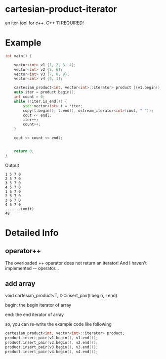 # cartesian-product-iterator
an iter-tool for c++.  C++ 11 REQUIRED!

# Example
```c++
int main() {

    vector<int> v1 {1, 2, 3, 4};
    vector<int> v2 {5, 6};
    vector<int> v3 {7, 8, 9};
    vector<int> v4 {0, 1};

    cartesian_product<int, vector<int>::iterator> product {{v1.begin(), v1.end()}, {v2.begin(), v2.end()}, {v3.begin(), v3.end()}, {v4.begin(), v4.end()}};
    auto iter = product.begin();
    int count = 0;
    while (!iter.is_end()) {
        std::vector<int> t = *iter;
        copy(t.begin(), t.end(), ostream_iterator<int>(cout, " "));
        cout << endl;
        iter++;
        count++;
    }

    cout << count << endl;


    return 0;
}
```

Output
```
1 5 7 0
2 5 7 0
3 5 7 0
4 5 7 0
1 6 7 0
2 6 7 0
3 6 7 0
4 6 7 0
.......(omit)
48
```

# Detailed Info
## operator++
The overloaded ++ operator does not return an iterator! And I haven't implemented -- operator...

## add array
void cartesian_product<T, I>::insert_pair(I begin, I end)

begin: the begin iterator of array

end: the end iterator of array

so, you can re-write the example code like following
```c++
cartesian_product<int, vector<int>::iterator> product;
product.insert_pair(v1.begin(), v1.end());
product.insert_pair(v2.begin(), v2.end());
product.insert_pair(v3.begin(), v3.end());
product.insert_pair(v4.begin(), v4.end());
```
